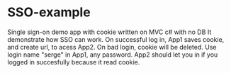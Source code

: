 # SSO-example
Single sign-on demo app with cookie written on MVC c# with no DB
It demonstrate how SSO can work. 
On successful log in, App1 saves cookie, and create url, to acess App2.
On bad login, cookie will be deleted.
Use login name "serge" in App1, any password.
App2 should let you in if you logged in succesfully because it read cookie.
